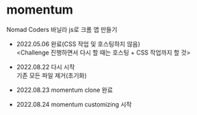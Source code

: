 # momentum
Nomad Coders 바닐라 js로 크롬 앱 만들기 <br>
- 2022.05.06 완료(CSS 작업 및 호스팅하지 않음) <br>
<Challenge 진행하면서 다시 할 때는 호스팅 + CSS 작업까지 할 것>

- 2022.08.22 다시 시작 <br>
기존 모든 파일 제거(초기화)

- 2022.08.23 momentum clone 완료 <br>

- 2022.08.24 momentum customizing 시작 <br>